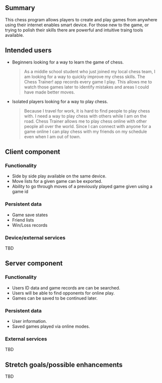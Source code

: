 ## Summary

This chess program allows players to create and play games from anywhere using their internet enables smart device. For those new to the game, or trying to polish their skills there are powerful and intuitive traing tools available.
## Intended users



* Beginners looking for a way to learn the game of chess.

    > As a middle school student who just joined my local chess team, I am looking for a way to quickly improve my chess skills. The Chess Trainer! app records every game I play. This allows me to watch those games later to identify mistakes and areas I could have made better moves.

* Isolated players looking for a way to play chess.

    > Because I travel for work, it is hard to find people to play chess with. I need a way to play chess with others while I am on the road. Chess Trainer allows me to play chess online with other people all over the world. Since I can connect with anyone for a game online  I can play chess with my friends on my schedule even when I am out of town.
## Client component

### Functionality

* Side by side play available on the same device.
* Move lists for a given game can be exported.
* Ability to go through moves of a previously played game given using a game id

### Persistent data

* Game save states
* Friend lists
* Win/Loss records
    
### Device/external services

TBD
    
## Server component

### Functionality

* Users ID data and game records are can be searched.
* Users will be able to find opponents for online play.
* Games can be saved to be continued later.

### Persistent data

* User information.
* Saved games played via online modes.

### External services

TBD

## Stretch goals/possible enhancements 

TBD